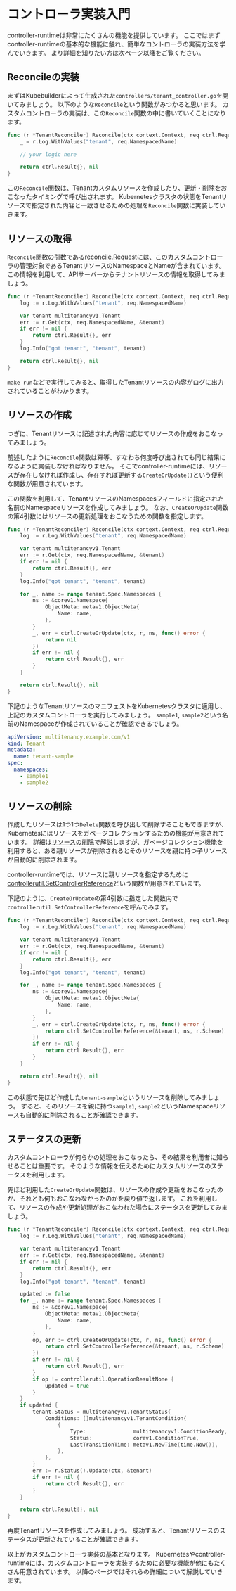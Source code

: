 # コントローラ実装入門

controller-runtimeは非常にたくさんの機能を提供しています。
ここではまずcontroller-runtimeの基本的な機能に触れ、簡単なコントローラの実装方法を学んでいきます。
より詳細を知りたい方は次ページ以降をご覧ください。

## Reconcileの実装

まずはKubebuilderによって生成された`controllers/tenant_controller.go`を開いてみましょう。
以下のような`Reconcile`という関数がみつかると思います。
カスタムコントローラの実装は、この`Reconcile`関数の中に書いていくことになります。

```go
func (r *TenantReconciler) Reconcile(ctx context.Context, req ctrl.Request) (ctrl.Result, error) {
	_ = r.Log.WithValues("tenant", req.NamespacedName)

	// your logic here

	return ctrl.Result{}, nil
}
```

この`Reconcile`関数は、Tenantカスタムリソースを作成したり、更新・削除をおこなったタイミングで呼び出されます。
Kubernetesクラスタの状態をTenantリソースで指定された内容と一致させるための処理を`Reconcile`関数に実装していきます。

## リソースの取得

`Reconcile`関数の引数である[reconcile.Request](https://pkg.go.dev/sigs.k8s.io/controller-runtime/pkg/reconcile?tab=doc#Request)には、このカスタムコントローラの管理対象であるTenantリソースのNamespaceとNameが含まれています。
この情報を利用して、APIサーバーからテナントリソースの情報を取得してみましょう。

```go
func (r *TenantReconciler) Reconcile(ctx context.Context, req ctrl.Request) (ctrl.Result, error) {
	log := r.Log.WithValues("tenant", req.NamespacedName)

	var tenant multitenancyv1.Tenant
	err := r.Get(ctx, req.NamespacedName, &tenant)
	if err != nil {
		return ctrl.Result{}, err
	}
	log.Info("got tenant", "tenant", tenant)

	return ctrl.Result{}, nil
}
```

`make run`などで実行してみると、取得したTenantリソースの内容がログに出力されていることがわかります。

## リソースの作成

つぎに、Tenantリソースに記述された内容に応じてリソースの作成をおこなってみましょう。

前述したように`Reconcile`関数は冪等、すなわち何度呼び出されても同じ結果になるように実装しなければなりません。
そこでcontroller-runtimeには、リソースが存在しなければ作成し、存在すれば更新する`CreateOrUpdate()`という便利な関数が用意されています。

この関数を利用して、TenantリソースのNamespacesフィールドに指定された名前のNamespaceリソースを作成してみましょう。
なお、`CreateOrUpdate`関数の第4引数にはリソースの更新処理をおこなうための関数を指定します。

```go
func (r *TenantReconciler) Reconcile(ctx context.Context, req ctrl.Request) (ctrl.Result, error) {
	log := r.Log.WithValues("tenant", req.NamespacedName)

	var tenant multitenancyv1.Tenant
	err := r.Get(ctx, req.NamespacedName, &tenant)
	if err != nil {
		return ctrl.Result{}, err
	}
	log.Info("got tenant", "tenant", tenant)

	for _, name := range tenant.Spec.Namespaces {
		ns := &corev1.Namespace{
			ObjectMeta: metav1.ObjectMeta{
				Name: name,
			},
		}
		_, err = ctrl.CreateOrUpdate(ctx, r, ns, func() error {
			return nil
		})
		if err != nil {
			return ctrl.Result{}, err
		}
	}

	return ctrl.Result{}, nil
}
```

下記のようなTenantリソースのマニフェストをKubernetesクラスタに適用し、上記のカスタムコントローラを実行してみましょう。
`sample1`, `sample2`という名前のNamespaceが作成されていることが確認できるでしょう。

```yaml
apiVersion: multitenancy.example.com/v1
kind: Tenant
metadata:
  name: tenant-sample
spec:
  namespaces:
    - sample1
    - sample2
```

## リソースの削除

作成したリソースは1つ1つ`Delete`関数を呼び出して削除することもできますが、Kubernetesにはリソースをガベージコレクションするための機能が用意されています。
詳細は[リソースの削除](./deletion.md)で解説しますが、ガベージコレクション機能を利用すると、ある親リソースが削除されるとそのリソースを親に持つ子リソースが自動的に削除されます。

controller-runtimeでは、リソースに親リソースを指定するために[controllerutil.SetControllerReference](https://pkg.go.dev/sigs.k8s.io/controller-runtime/pkg/controller/controllerutil?tab=doc#SetControllerReference)という関数が用意されています。

下記のように、`CreateOrUpdate`の第4引数に指定した関数内で`controllerutil.SetControllerReference`を呼んでみます。

```go
func (r *TenantReconciler) Reconcile(ctx context.Context, req ctrl.Request) (ctrl.Result, error) {
	log := r.Log.WithValues("tenant", req.NamespacedName)

	var tenant multitenancyv1.Tenant
	err := r.Get(ctx, req.NamespacedName, &tenant)
	if err != nil {
		return ctrl.Result{}, err
	}
	log.Info("got tenant", "tenant", tenant)

	for _, name := range tenant.Spec.Namespaces {
		ns := &corev1.Namespace{
			ObjectMeta: metav1.ObjectMeta{
				Name: name,
			},
		}
		_, err = ctrl.CreateOrUpdate(ctx, r, ns, func() error {
			return ctrl.SetControllerReference(&tenant, ns, r.Scheme)
		})
		if err != nil {
			return ctrl.Result{}, err
		}
	}

	return ctrl.Result{}, nil
}
```

この状態で先ほど作成した`tenant-sample`というリソースを削除してみましょう。
すると、そのリソースを親に持つ`sample1`, `sample2`というNamespaceリソースも自動的に削除されることが確認できます。

## ステータスの更新

カスタムコントローラが何らかの処理をおこなったら、その結果を利用者に知らせることは重要です。
そのような情報を伝えるためにカスタムリソースのステータスを利用します。

先ほど利用した`CreateOrUpdate`関数は、リソースの作成や更新をおこなったのか、それとも何もおこなわなかったのかを戻り値で返します。
これを利用して、リソースの作成や更新処理がおこなわれた場合にステータスを更新してみましょう。

```go
func (r *TenantReconciler) Reconcile(ctx context.Context, req ctrl.Request) (ctrl.Result, error) {
	log := r.Log.WithValues("tenant", req.NamespacedName)

	var tenant multitenancyv1.Tenant
	err := r.Get(ctx, req.NamespacedName, &tenant)
	if err != nil {
		return ctrl.Result{}, err
	}
	log.Info("got tenant", "tenant", tenant)

	updated := false
	for _, name := range tenant.Spec.Namespaces {
		ns := &corev1.Namespace{
			ObjectMeta: metav1.ObjectMeta{
				Name: name,
			},
		}
		op, err := ctrl.CreateOrUpdate(ctx, r, ns, func() error {
			return ctrl.SetControllerReference(&tenant, ns, r.Scheme)
		})
		if err != nil {
			return ctrl.Result{}, err
		}
		if op != controllerutil.OperationResultNone {
			updated = true
		}
	}
	if updated {
		tenant.Status = multitenancyv1.TenantStatus{
			Conditions: []multitenancyv1.TenantCondition{
				{
					Type:               multitenancyv1.ConditionReady,
					Status:             corev1.ConditionTrue,
					LastTransitionTime: metav1.NewTime(time.Now()),
				},
			},
		}
		err := r.Status().Update(ctx, &tenant)
		if err != nil {
			return ctrl.Result{}, err
		}
	}

	return ctrl.Result{}, nil
}
```

再度Tenantリソースを作成してみましょう。
成功すると、Tenantリソースのステータスが更新されていることが確認できます。

以上がカスタムコントローラ実装の基本となります。
Kubernetesやcontroller-runtimeには、カスタムコントローラを実装するために必要な機能が他にもたくさん用意されています。
以降のページではそれらの詳細について解説していきます。
